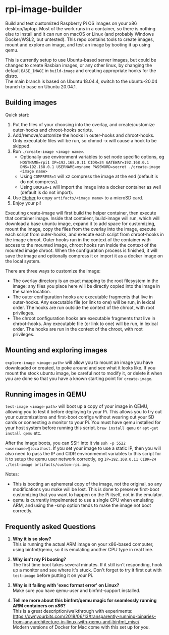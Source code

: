 # rpi-image-builder
Build and test customized Raspberry Pi OS images on your x86 desktop/laptop. Most of the work runs in a container, so there is nothing else to install and it can run on macOS or Linux (and probably Windows Docker/WSL2, but untested). This repo contains tools to create images, mount and explore an image, and test an image by booting it up using qemu.  

This is currently setup to use Ubuntu-based server images, but could be changed to create Rasbian images, or any other linux, by changing the default `BASE_IMAGE` in `build-image` and creating appropriate hooks for the distro.  
The main branch is based on Ubuntu 18.04.4, switch to the ubuntu-20.04 branch to base on Ubuntu 20.04.1.  

## Building images
Quick start:
1. Put the files of your choosing into the overlay, and create/customize outer-hooks and chroot-hooks scripts.
2. Add/remove/customize the hooks in outer-hooks and chroot-hooks. Only executable files will be run, so chmod -x will cause a hook to be skipped.
3. Run `./create-image <image name>`. 
    * Optionally use environment variables to set node specific options, eg `HOSTNAME=rpi1 IP=192.168.0.11 CIDR=24 GATEWAY=192.168.0.1 DNS=192.168.0.1 USERNAME=myname PASSWORD=secret ./create-image <image name>`
    * Using `COMPRESS=1` will xz compress the image at the end (default is do not compress).
    * Using `DOCKER=1` will import the image into a docker container as well (default is do not import).
4. Use [Etcher](https://www.balena.io/etcher/) to copy `artifacts/<image name>` to a microSD card.
5. Enjoy your pi!

Executing create-image will first build the helper container, then execute that container image. Inside that contaienr, build-image will run, which will download a base ubuntu image, expand it to add space for customizing, mount the image, copy the files from the overlay into the image, execute each script from outer-hooks, and execute each script from chroot-hooks in the image chroot. Outer hooks run in the context of the container with access to the mounted image, chroot hooks run inside the context of the mounted image chroot. When the configuration process is finished, it will save the image and optionally compress it or import it as a docker image on the local system.  

There are three ways to customize the image:  
* The overlay directory is an exact mapping to the root filesystem in the image; any files you place here will be directly copied into the image in the same location.
* The outer configuration hooks are executable fragments that live in outer-hooks. Any executable file (or link to one) will be run, in lexical order. The hooks are run outside the context of the chroot, with root privileges.
* The chroot configuration hooks are executable fragments that live in chroot-hooks. Any executable file (or link to one) will be run, in lexical order. The hooks are run in the context of the chroot, with root privileges.

## Mounting and exploring images
`explore-image <image-path>` will allow you to mount an image you have downloaded or created, to poke around and see what it looks like. If you mount the stock ubuntu image, be careful not to modify it, or delete it when you are done so that you have a known starting point for `create-image`.

## Running images in QEMU
`test-image <image-path>` will boot up a copy of your image in QEMU, allowing you to test it before deploying to your Pi. This allows you to try out your customizations and first-boot configs without wearing out your SD cards or connecting a monitor to your Pi. You must have qemu installed for your host system before running this script. `brew install qemu` or `apt-get install qemu` etc.  

After the image boots, you can SSH into it via `ssh -p 5522 <username>@localhost`. If you set your image to use a static IP, then you will also need to pass the IP and CIDR environmemnt variables to this script for it to setup the qemu user network correctly, eg `IP=192.168.0.11 CIDR=24 ./test-image artifacts/custom-rpi.img`.  

Notes:
* This is booting an ephemeral copy of the image, not the original, so any modifications you make will be lost. This is done to preserve first-boot customizing that you want to happen on the Pi itself, not in the emulator.
* qemu is currently impelmented to use a single CPU when emulating ARM, and using the -smp option tends to make the image not boot correctly.

## Frequently asked Questions
1. **Why it is so slow?**  
This is running the actual ARM image on your x86-based computer, using binfmt/qemu, so it is emulating another CPU type in real time.

2. **Why isn't my Pi booting?**  
The first time boot takes several minutes. If it still isn't responding, hook up a monitor and see where it's stuck. Don't forget to try it first out with `test-image` before putting it on your Pi.

3. **Why is it failing with 'exec format error' on Linux?**  
Make sure you have qemu-user and binfmt-support installed.

4. **Tell me more about this binfmt/qemu magic for seamlessly running ARM containers on x86?**  
This is a great description/walkthrough with experiments: https://ownyourbits.com/2018/06/13/transparently-running-binaries-from-any-architecture-in-linux-with-qemu-and-binfmt_misc/  
Modern versions of Docker for Mac come with this set up for you.
